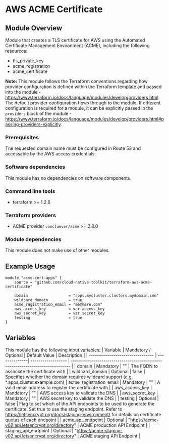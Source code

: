 # AWS ACME Certificate

## Module Overview

Module that creates a TLS certificate for AWS using the Automated Certificate Management Environment (ACME), including the following resources:
- tls_private_key
- acme_registration
- acme_certificate

**Note:** This module follows the Terraform conventions regarding how provider configuration is defined within the Terraform template and passed into the module - https://www.terraform.io/docs/language/modules/develop/providers.html. The default provider configuration flows through to the module. If different configuration is required for a module, it can be explicitly passed in the `providers` block of the module - https://www.terraform.io/docs/language/modules/develop/providers.html#passing-providers-explicitly.

### Prerequisites

The requested domain name must be configured in Route 53 and accessable by the AWS access credentials.

### Software dependencies

This module has no dependencies on software components.

### Command line tools

- terraform >= 1.2.6

### Terraform providers

- ACME provider `vancluever/acme` >= 2.8.0

### Module dependencies

This module does not make use of other modules.

## Example Usage

```hcl-terraform
module "acme-cert-apps" {
    source = "github.com/cloud-native-toolkit/terraform-aws-acme-certificate"

    domain                  = "apps.mycluster.clusters.mydomain.com"
    wildcard_domain         = true
    acme_registration_email = "me@here.com"
    aws_access_key          = var.access_key
    aws_secret_key          = var.secret_key
    testing                 = true
}
```


## Variables

This module has the following input variables:
| Variable | Mandatory / Optional | Default Value | Description |
| -------------------------------- | --------------| ------------------ | ----------------------------------------------------------------------------- |
| domain | Mandatory | "" | The FQDN to associate the certificate with  |
| wildcard_domain | Optional | false | Specifies whether the domain requires wildcard support (e.g. *.apps.cluster.example.com)
| acme_registration_email | Mandatory | "" | A valid email address to register the certificate with |
| aws_access_key | Mandatory | "" | AWS access key to validate the DNS |
| aws_secret_key | Mandatory | "" | AWS secret key to validate the DNS |
| testing | Optional | false | Flag to set which of the API endpoints to be used to generate the certificate. Set true to use the staging endpoint. Refer to https://letsencrypt.org/docs/staging-environment/ for details on certificate quotas of each endpoint |
| acme_api_endpoint | Optional | "https://acme-v02.api.letsencrypt.org/directory" | ACME production API Endpoint |
| staging_api_endpoint | Optional | "https://acme-staging-v02.api.letsencrypt.org/directory" | ACME staging API Endpoint |